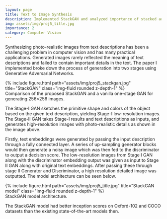 ```yaml
---
layout: page
title: Text to Image Synthesis
description: Implemented StackGAN and analyzed importance of stacked architecture.
img: assets/img/proj5_title.jpg
importance: 2
category: Computer Vision
---
```


Synthesizing photo-realistic images from text descriptions has been a challenging problem in computer vision and has many practical applications. Generated images rarely reflected the meaning of text descriptions and failed to contain important details in the text. The paper I implemented broke down the process of generation into two stages using Generative Adversarial Networks. 

<div class="row">
    <div class="col-sm mt-3 mt-md-0">
        {% include figure.html path="assets/img/proj5_stackgan.jpg" title="StackGAN" class="img-fluid rounded z-depth-1" %}
    </div>
</div>
<div class="caption">
    Comparison of the proposed StackGAN and a vanilla one-stage GAN for generating 256×256 images.
</div>

The Stage-I GAN sketches the primitive shape and colors of the object based on the given text description, yielding Stage-I low-resolution images. The Stage-II GAN takes Stage-I results and text descriptions as inputs, and generates high-resolution images with photo-realistic details as shown in the image above.

Firstly, text embeddings were generated by passing the input description through a fully connected layer. A series of up-sampling generator blocks would then generate a noisy image which was then fed to the discriminator to output a decision score. The low-resolution images from Stage I GAN along with the discriminator embedding output was given as input to Stage II GAN along with original text embeddings. After passing these through stage II Generator and Discriminator, a high resolution detailed image was outputted. The model architecture can be seen below.

<div class="row">
    <div class="col-sm mt-3 mt-md-0">
        {% include figure.html path="assets/img/proj5_title.jpg" title="StackGAN model" class="img-fluid rounded z-depth-1" %}
    </div>
</div>
<div class="caption">
    StackGAN model architecture.
</div>

The StackGAN model had better inception scores on Oxford-102 and COCO datasets than the existing state-of-the-art models then.